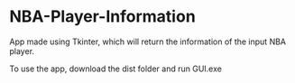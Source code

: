 # NBA-Player-Information
App made using Tkinter, which will return the information of the input NBA player.

To use the app, download the dist folder and run GUI.exe
